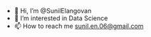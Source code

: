 - 👋 Hi, I’m @SunilElangovan
- 👀 I’m interested in Data Science
- 📫 How to reach me sunil.en.06@gmail.com

<!---
SunilElangovan/SunilElangovan is a ✨ special ✨ repository because its `README.md` (this file) appears on your GitHub profile.
You can click the Preview link to take a look at your changes.
--->
